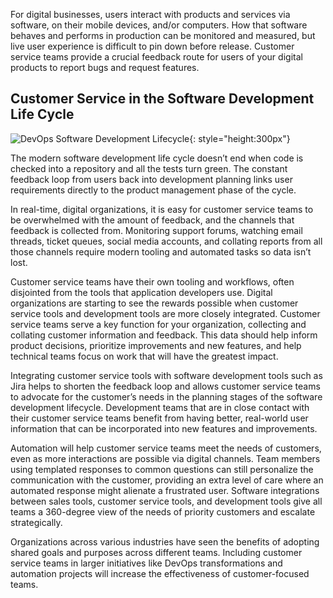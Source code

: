 For digital businesses, users interact with products and services via software, on their mobile devices, and/or computers. How that software behaves and performs in production can be monitored and measured, but live user experience is difficult to pin down before release. Customer service teams provide a crucial feedback route for users of your digital products to report bugs and request features.  

## Customer Service in the Software Development Life Cycle
![DevOps Software Development Lifecycle](/assets/images/DevOps_Infinity.png){: style="height:300px"}

The modern software development life cycle doesn’t end when code is checked into a repository and all the tests turn green. The constant feedback loop from users back into development planning links user requirements directly to the product management phase of the cycle.

In real-time, digital organizations, it is easy for customer service teams to be overwhelmed with the amount of feedback, and the channels that feedback is collected from. Monitoring support forums, watching email threads, ticket queues, social media accounts, and collating reports from all those channels require modern tooling and automated tasks so data isn’t lost.

Customer service teams have their own tooling and workflows, often disjointed from the tools that application developers use. Digital organizations are starting to see the rewards possible when customer service tools and development tools are more closely integrated. Customer service teams serve a key function for your organization, collecting and collating customer information and feedback. This data should help inform product decisions, prioritize improvements and new features, and help technical teams focus on work that will have the greatest impact.

Integrating customer service tools with software development tools such as Jira helps to shorten the feedback loop and allows customer service teams to advocate for the customer’s needs in the planning stages of the software development lifecycle. Development teams that are in close contact with their customer service teams benefit from having better, real-world user information that can be incorporated into new features and improvements.

Automation will help customer service teams meet the needs of customers, even as more interactions are possible via digital channels. Team members using templated responses to common questions can still personalize the communication with the customer, providing an extra level of care where an automated response might alienate a frustrated user. Software integrations between sales tools, customer service tools, and development tools give all teams a 360-degree view of the needs of priority customers and escalate strategically.

Organizations across various industries have seen the benefits of adopting shared goals and purposes across different teams. Including customer service teams in larger initiatives like DevOps transformations and automation projects will increase the effectiveness of customer-focused teams.
